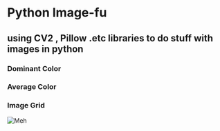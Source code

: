 # Python Image-fu 
## using CV2 , Pillow .etc libraries to do stuff with images in python

### Dominant Color
### Average Color
### Image Grid

![Meh](/python-image-fu/images/45848-cusat-students.jpg "45848! Students")

### 
